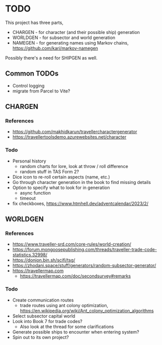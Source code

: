 # TODO

This project has three parts,

- CHARGEN - for character (and their possible ship) generation
- WORLDGEN - for subsector and world generation
- NAMEGEN - for generating names using Markov chains, <https://github.com/kari/markov-namegen>

Possibly there's a need for SHIPGEN as well.

## Common TODOs

- Control logging
- migrate from Parcel to Vite?

## CHARGEN

### References

- <https://github.com/makhidkarun/travellercharactergenerator>
- <https://travellertoolsdemo.azurewebsites.net/character>

### Todo

- Personal history
  - random charts for lore, look at throw / roll difference
  - random stuff in TAS Form 2?
- Dice icon to re-roll certain aspects (name, etc.)
- Go through character generation in the book to find missing details
- Option to specify what to look for in generation
  - async function
  - timeout
- fix checkboxes, <https://www.htmhell.dev/adventcalendar/2023/2/>

## WORLDGEN

### References

- <https://www.traveller-srd.com/core-rules/world-creation/>
- <https://forum.mongoosepublishing.com/threads/traveller-trade-code-statistics.32998/>
- <https://donjon.bin.sh/scifi/tsg/>
- <https://zhodani.space/stuff/generators/random-subsector-generator/>
- <https://travellermap.com>
  - <https://travellermap.com/doc/secondsurvey#remarks>

### Todo

- Create communication routes
  - trade routes using ant colony optimization, <https://en.wikipedia.org/wiki/Ant_colony_optimization_algorithms>
- Select subsector capital world
- Look into Book 7 for trade codes?
  - Also look at the thread for some clarifications
- Generate possible ships to encounter when entering system?
- Spin out to its own project?
